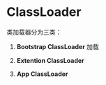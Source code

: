 

# ClassLoader
类加载器分为三类：

1. **Bootstrap ClassLoader**
  加载
  
2. **Extention ClassLoader**
3. **App ClassLoader**
